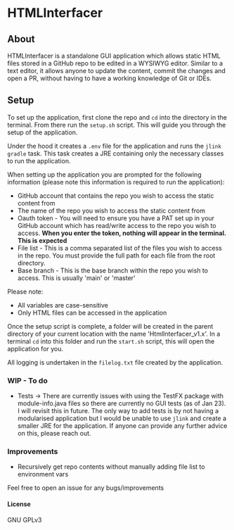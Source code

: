 # HTMLInterfacer

## About
  
HTMLInterfacer is a standalone GUI application which allows static HTML files stored in a GitHub repo to be edited
in a WYSIWYG editor. Similar to a text editor, it allows anyone to update the content, commit the changes
and open a PR, without having to have a working knowledge of Git or IDEs.
  
## Setup
To set up the application, first clone the repo and `cd` into the directory in the terminal. From there run the `setup.sh` script. This will guide you through the setup of the application.
  
Under the hood it creates a `.env` file for the application and runs the `jlink gradle` task. This task creates a JRE containing only the necessary classes to run the application.

When setting up the application you are prompted for the following information (please note this information is required to run the application):
- GitHub account that contains the repo you wish to access the static content from
- The name of the repo you wish to access the static content from
- Oauth token - You will need to ensure you have a PAT set up in your GitHub account which has read/write access to the repo you wish to access. **When you enter the token, nothing will appear in the terminal. This is expected**
- File list - This is a comma separated list of the files you wish to access in the repo. You must provide the full path for each file from the root directory.
- Base branch - This is the base branch within the repo you wish to access. This is usually 'main' or 'master'

Please note:
- All variables are case-sensitive
- Only HTML files can be accessed in the application

Once the setup script is complete, a folder will be created in the parent directory of your current location with the name 'HtmlInterfacer_v1.x'. In a terminal `cd` into this folder and run the `start.sh` script, this will open the application for you.

All logging is undertaken in the `filelog.txt` file created by the application.

### WIP - To do
- Tests -> There are currently issues with using the TestFX package with module-info.java files so there are currently no GUI tests (as of Jan 23). I will revisit this in future. The only way to add tests is by not having a modularised application but I would be unable to use `jlink` and create a smaller JRE for the application. If anyone can provide any further advice on this, please reach out. 

### Improvements

- Recursively get repo contents without manually adding file list to environment vars

Feel free to open an issue for any bugs/improvements

#### License
GNU GPLv3
